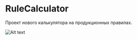 # RuleCalculator
Проект нового калькулятора на продукционных правилах.

![Alt text](https://yadi.sk/i/MTK4dCpTfNeKz "Скриншот")
